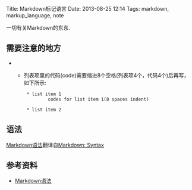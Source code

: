 Title: Markdown标记语言
Date: 2013-08-25 12:14
Tags: markdown, markup_language, note


一切有关Markdown的东东.

## 需要注意的地方

* * 列表项里的代码(code)需要缩进8个空格(列表项4个，代码4个)后再写，如下所示:

	     * list item 1
	             codes for list item 1(8 spaces indent)

	     * list item 2     

## 语法

[Markdown语法](http://www.ituring.com.cn/article/775)翻译自[Markdown: Syntax](http://daringfireball.net/projects/markdown/syntax)

## 参考资料

*  [Markdown语法](http://www.ituring.com.cn/article/775)

